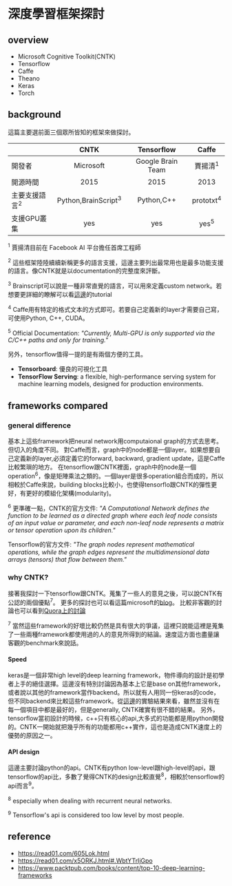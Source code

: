 # 深度學習框架探討

## overview
 * 	Microsoft Cognitive Toolkit(CNTK)
 * Tensorflow
 * Caffe
 * Theano
 * Keras
 * Torch

## background
這篇主要選前面三個眾所皆知的框架來做探討。

|| CNTK        | Tensorflow          | Caffe  |
| ---- | :-------------: |:-------------:| :-----:|
|開發者| Microsoft      | Google Brain Team | 賈揚清<sup>1</sup>|
|開源時間|2015     | 2015    |  2013 |
|主要支援語言<sup>2</sup>|Python,BrainScript<sup>3</sup>|Python,C++| prototxt<sup>4</sup> |
|支援GPU叢集|yes|yes|yes<sup>5</sup>|


<sup>1</sup> 賈揚清目前在 Facebook AI 平台擔任首席工程師

<sup>2</sup> 這些框架陸陸續續新稱更多的語言支援，這邊主要列出最常用也是最多功能支援的語言。像CNTK就是以documentation的完整度來評斷。

<sup>3</sup> Brainscript可以說是一種非常直覺的語言，可以用來定義custom network。若想要更詳細的瞭解可以看[這邊](https://docs.microsoft.com/en-us/cognitive-toolkit/brainscript-basic-concepts)的tutorial

<sup>4</sup> Caffe用有特定的格式文本的方式即可。若要自己定義新的layer才需要自己寫，可使用Python, C++, CUDA。

<sup>5</sup> Official Documentation: *"Currently, Multi-GPU is only supported via the C/C++ paths and only for training."*

另外，tensorflow值得一提的是有兩個方便的工具。
* **Tensorboard**: 優良的可視化工具
* **TensorFlow Serving**: a flexible, high-performance serving system for machine learning models, designed for production environments.


## frameworks compared
 
### general difference
基本上這些framework把neural network用computaional graph的方式去思考。但切入的角度不同。
對Caffe而言，graph中的node都是一個layer。如果想要自己定義新的layer,必須定義它的forward, backward, gradient update，這是Caffe比較繁瑣的地方。
在tensorflow跟CNTK裡面，graph中的node是一個operation<sup>6</sup>，像是矩陣乘法之類的。一個layer是很多operation組合而成的，所以相較於Caffe來說，building blocks比較小，也使得tensorflo跟CNTK的彈性更好，有更好的模組化架構(modularity)。

<sup>6</sup> 更準確一點，CNTK的官方文件: *"A Computational Network defines the function to be learned as a directed graph where each leaf node consists of an input value or parameter, and each non-leaf node represents a matrix or tensor operation upon its children."*

Tensorflow的官方文件: *"The graph nodes represent mathematical operations, while the graph edges represent the multidimensional data arrays (tensors) that flow between them."*

### why CNTK?
接著我探討一下tensorflow跟CNTK。蒐集了一些人的意見之後，可以說CNTK有公認的兩個優點<sup>7</sup>。
更多的探討也可以看這篇microsoft的[blog](https://docs.microsoft.com/en-us/cognitive-toolkit/reasons-to-switch-from-tensorflow-to-cntk)。
比較非客觀的討論也可以看到[Quora上的討論](https://www.quora.com/How-do-you-compare-Microsoft-CNTK-and-Google-Tensorflow-Does-one-hold-a-clear-advantage-over-the-other)


<sup>7</sup> 當然這些framework的好壞比較仍然是具有很大的爭議，這裡只說能這裡是蒐集了一些兩種framework都使用過的人的意見所得到的結論。速度這方面也盡量讓客觀的benchmark來說話。

#### Speed
keras是一個非常high level的deep learning framework，物件導向的設計是初學者上手的絕佳選擇。這邊沒有特別討論因為基本上它是base on其他framework，或者說以其他的framework當作backend。所以就有人用同一份keras的code，但不同backend來比較這些framework。從[這邊](https://github.com/szilard/benchm-dl/blob/master/keras_backend.md)的實驗結果來看，雖然並沒有在每一個項目中都是最好的，但是generally, CNTK確實有很不錯的結果。
另外，tensorflow當初設計的時候，c++只有核心的api,大多式的功能都是用python開發的。CNTK一開始就把幾乎所有的功能都用c++實作，這也是造成CNTK速度上的優勢的原因之一。

#### API design
這邊主要討論python的api。CNTK有python low-level跟high-level的api，跟tensorflow的api比，多數了覺得CNTK的design比較直覺<sup>8</sup>，相較於tensorflow的api而言<sup>9</sup>。

<sup>8</sup> especially when dealing with recurrent neural networks.

<sup>9</sup>  Tensorflow's api is considered too low level by most people.
## reference
 * https://read01.com/605Lok.html
 * https://read01.com/x5ORKJ.html#.WbtYTrIjGpo
 * https://www.packtpub.com/books/content/top-10-deep-learning-frameworks
